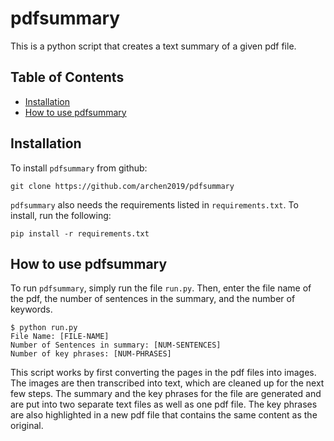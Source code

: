 # pdfsummary

This is a python script that creates a text summary of a given pdf file.

## Table of Contents

* [Installation](#installation)
* [How to use pdfsummary](#how-to)

## Installation

To install `pdfsummary` from github:

```
git clone https://github.com/archen2019/pdfsummary
```

`pdfsummary` also needs the requirements listed in `requirements.txt`. To install, run the following:

```
pip install -r requirements.txt
```

## How to use pdfsummary

To run `pdfsummary`, simply run the file `run.py`. Then, enter the file name of the pdf, the number of sentences in the summary, and the number of keywords. 

```
$ python run.py
File Name: [FILE-NAME]
Number of Sentences in summary: [NUM-SENTENCES]
Number of key phrases: [NUM-PHRASES]
```

This script works by first converting the pages in the pdf files into images. The images are then transcribed into text, which are cleaned up for the next few steps. The summary and the key phrases for the file are generated and are put into two separate text files as well as one pdf file. The key phrases are also highlighted in a new pdf file that contains the same content as the original. 
